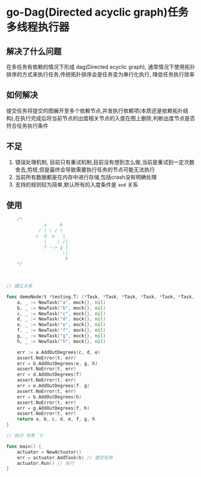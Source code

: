 # go-Dag(Directed acyclic graph)任务多线程执行器


## 解决了什么问题
在多任务有依赖的情况下形成 dag(Directed acyclic graph), 通常情况下使用拓扑排序的方式来执行任务,传统拓扑排序会是任务变为串行化执行,
降低任务执行效率

## 如何解决
提交任务将提交的图展开至多个依赖节点,并发执行依赖项(本质还是依赖拓扑结构),在执行完成后将当前节点的出度相关节点的入度在图上删除,判断出度节点是否符合任务执行条件

## 不足
1. 错误处理机制, 目前只有重试机制,目前没有想到怎么做,当前是重试到一定次数舍去,剪枝,但是最终会导致需要执行任务的节点可能无法执行
2. 当前所有数据都是在内存中进行存储,包括crash没有明确处理 
3. 支持的规则较为简单,默认所有的入度条件是 `and` 关系

## 使用

```go
	/*
			  a     b
			/ | \ / |
		   c  d  e   |
			  |    \ /|
			  f --> g |
			         \|
			          h
	*/
	

	
// 建立关系 

func demoNode(t *testing.T) (*Task, *Task, *Task, *Task, *Task, *Task, *Task, *Task) {
	a, _ := NewTask("a", mock{}, nil)
	b, _ := NewTask("b", mock{}, nil)
	c, _ := NewTask("c", mock{}, nil)
	d, _ := NewTask("d", mock{}, nil)
	e, _ := NewTask("e", mock{}, nil)
	f, _ := NewTask("f", mock{}, nil)
	g, _ := NewTask("g", mock{}, nil)
	h, _ := NewTask("h", mock{}, nil)

	err := a.AddOutDegrees(c, d, e)
	assert.NoError(t, err)
	err = b.AddOutDegrees(e, g, h)
	assert.NoError(t, err)
	err = d.AddOutDegrees(f)
	assert.NoError(t, err)
	err = e.AddOutDegrees(f, g)
	assert.NoError(t, err)
	err = b.AddOutDegrees(h)
	assert.NoError(t, err)
	err = g.AddOutDegrees(f, h)
	assert.NoError(t, err)
	return a, b, c, d, e, f, g, h
}

// 执行 任务 `h`

func main() {
	actuator = NewActuator()
	err = actuator.AddTask(h) // 提交任务
	actuator.Run() // 执行
}


```